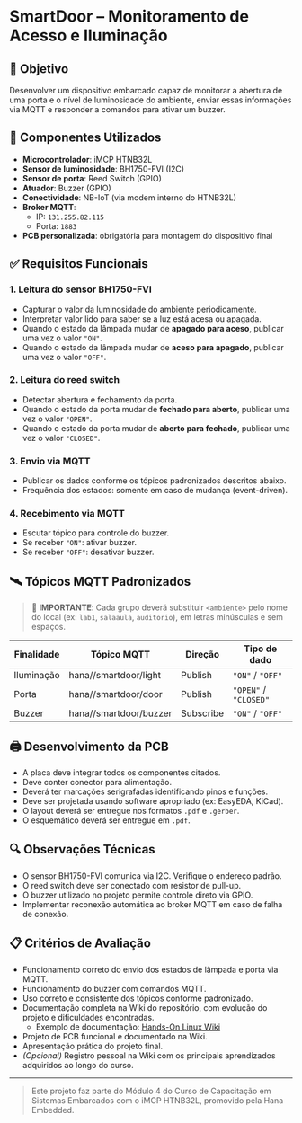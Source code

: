 # SmartDoor – Monitoramento de Acesso e Iluminação

## 🎯 Objetivo

Desenvolver um dispositivo embarcado capaz de monitorar a abertura de uma porta e o nível de luminosidade do ambiente, enviar essas informações via MQTT e responder a comandos para ativar um buzzer.

## 🧰 Componentes Utilizados

- **Microcontrolador**: iMCP HTNB32L  
- **Sensor de luminosidade**: BH1750-FVI (I2C)  
- **Sensor de porta**: Reed Switch (GPIO)  
- **Atuador**: Buzzer (GPIO)  
- **Conectividade**: NB-IoT (via modem interno do HTNB32L)  
- **Broker MQTT**:  
  - IP: `131.255.82.115`  
  - Porta: `1883`  
- **PCB personalizada**: obrigatória para montagem do dispositivo final

## ✅ Requisitos Funcionais

### 1. Leitura do sensor BH1750-FVI

- Capturar o valor da luminosidade do ambiente periodicamente.  
- Interpretar valor lido para saber se a luz está acesa ou apagada.  
- Quando o estado da lâmpada mudar de **apagado para aceso**, publicar uma vez o valor `"ON"`.  
- Quando o estado da lâmpada mudar de **aceso para apagado**, publicar uma vez o valor `"OFF"`.

### 2. Leitura do reed switch

- Detectar abertura e fechamento da porta.  
- Quando o estado da porta mudar de **fechado para aberto**, publicar uma vez o valor `"OPEN"`.  
- Quando o estado da porta mudar de **aberto para fechado**, publicar uma vez o valor `"CLOSED"`.

### 3. Envio via MQTT

- Publicar os dados conforme os tópicos padronizados descritos abaixo.
- Frequência dos estados: somente em caso de mudança (event-driven).

### 4. Recebimento via MQTT

- Escutar tópico para controle do buzzer.
- Se receber `"ON"`: ativar buzzer.  
- Se receber `"OFF"`: desativar buzzer.

## 🛰️ Tópicos MQTT Padronizados

> 🔔 **IMPORTANTE**: Cada grupo deverá substituir `<ambiente>` pelo nome do local (ex: `lab1`, `salaaula`, `auditorio`), em letras minúsculas e sem espaços.

| Finalidade   | Tópico MQTT                                | Direção   | Tipo de dado     |
|--------------|---------------------------------------------|-----------|------------------|
| Iluminação   | hana/<ambiente>/smartdoor/light             | Publish   | `"ON"` / `"OFF"` |
| Porta        | hana/<ambiente>/smartdoor/door              | Publish   | `"OPEN"` / `"CLOSED"` |
| Buzzer       | hana/<ambiente>/smartdoor/buzzer            | Subscribe | `"ON"` / `"OFF"` |

## 🖨️ Desenvolvimento da PCB

- A placa deve integrar todos os componentes citados.  
- Deve conter conector para alimentação.  
- Deverá ter marcações serigrafadas identificando pinos e funções.  
- Deve ser projetada usando software apropriado (ex: EasyEDA, KiCad).  
- O layout deverá ser entregue nos formatos `.pdf` e `.gerber`.  
- O esquemático deverá ser entregue em `.pdf`.

## 🔍 Observações Técnicas

- O sensor BH1750-FVI comunica via I2C. Verifique o endereço padrão.  
- O reed switch deve ser conectado com resistor de pull-up.  
- O buzzer utilizado no projeto permite controle direto via GPIO.  
- Implementar reconexão automática ao broker MQTT em caso de falha de conexão.

## 📋 Critérios de Avaliação

- Funcionamento correto do envio dos estados de lâmpada e porta via MQTT.  
- Funcionamento do buzzer com comandos MQTT.  
- Uso correto e consistente dos tópicos conforme padronizado.  
- Documentação completa na Wiki do repositório, com evolução do projeto e dificuldades encontradas.  
  - Exemplo de documentação: [Hands-On Linux Wiki](https://github.com/rafaelfacioni/Hands-On-Linux/wiki)  
- Projeto de PCB funcional e documentado na Wiki.  
- Apresentação prática do projeto final.  
- *(Opcional)* Registro pessoal na Wiki com os principais aprendizados adquiridos ao longo do curso.

---

> Este projeto faz parte do Módulo 4 do Curso de Capacitação em Sistemas Embarcados com o iMCP HTNB32L, promovido pela Hana Embedded.
